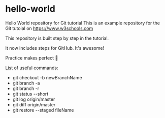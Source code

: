 # hello-world
Hello World repository for Git tutorial
This is an example repository for the Git tutoial on https://www.w3schools.com

This repository is built step by step in the tutorial.

It now includes steps for GitHub. It's awesome!

Practice makes perfect 🦖

List of useful commands:
- git checkout -b newBranchName
- git branch -a
- git branch -r
- git status --short
- git log origin/master
- git diff origin/master
- git restore --staged fileName